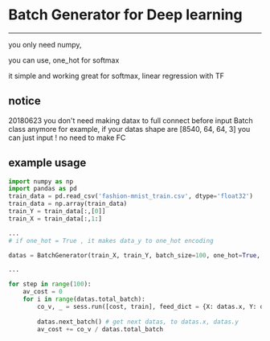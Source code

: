 # Batch Generator for Deep learning 
<hr/>

you only need numpy,

you can use, one_hot for softmax 

it simple and working great for softmax, linear regression with TF

## notice 
20180623 you don't need making datax to full connect before input Batch class anymore
for example, if your datas shape are [8540, 64, 64, 3]
you can just input !  no need to make FC

## example usage
```python
import numpy as np
import pandas as pd
train_data = pd.read_csv('fashion-mnist_train.csv', dtype='float32')
train_data = np.array(train_data)
train_Y = train_data[:,[0]]
train_X = train_data[:,1:]

...
# if one_hot = True , it makes data_y to one_hot encoding 

datas = BatchGenerator(train_X, train_Y, batch_size=100, one_hot=True, nb_classes=nb_classes)

...

for step in range(100):
    av_cost = 0
    for i in range(datas.total_batch):
        co_v, _ = sess.run([cost, train], feed_dict = {X: datas.x, Y: datas.y})
       
        datas.next_batch() # get next datas, to datas.x, datas.y
        av_cost += co_v / datas.total_batch


```
